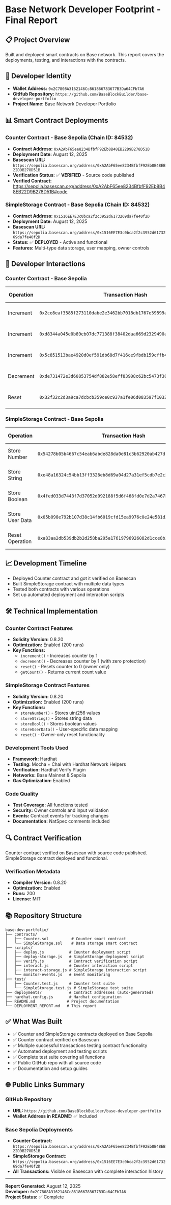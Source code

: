 # Base Network Developer Footprint - Final Report

## 📋 Project Overview
Built and deployed smart contracts on Base network. This report covers the deployments, testing, and interactions with the contracts.

## 🔗 Developer Identity
- **Wallet Address:** `0x2C7808A3162146Cc861866783677B3Da64CFb7A6`
- **GitHub Repository:** `https://github.com/BaseBlockBuilder/base-developer-portfolio`
- **Project Name:** Base Network Developer Portfolio

## 📊 Smart Contract Deployments

### Counter Contract - Base Sepolia (Chain ID: 84532)
- **Contract Address:** `0xA2AbF65ee8234BfbfF92Eb8B48EB22D9B278D51B`
- **Deployment Date:** August 12, 2025
- **Basescan URL:** `https://sepolia.basescan.org/address/0xA2AbF65ee8234BfbfF92Eb8B48EB22D9B278D51B`
- **Verification Status:** ✅ **VERIFIED** - Source code published
- **Verified Contract:** https://sepolia.basescan.org/address/0xA2AbF65ee8234BfbfF92Eb8B48EB22D9B278D51B#code

### SimpleStorage Contract - Base Sepolia (Chain ID: 84532)
- **Contract Address:** `0x1516EE7E3c0bca2f2c3952d6173269da7fe40f2D`
- **Deployment Date:** August 12, 2025
- **Basescan URL:** `https://sepolia.basescan.org/address/0x1516EE7E3c0bca2f2c3952d6173269da7fe40f2D`
- **Status:** ✅ **DEPLOYED** - Active and functional
- **Features:** Multi-type data storage, user mapping, owner controls

## 🔄 Developer Interactions

### Counter Contract - Base Sepolia
| Operation | Transaction Hash | Gas Used | Date |
|-----------|------------------|----------|------|
| Increment | `0x2ce8eaf3585f273110dabe2e3462bb7018db1767e59599a9a6aa9ee45f7bd1bb` | 28,380 | Aug 12, 2025 |
| Increment | `0xd8344a045e0b89eb07dc771388f38402daa669d2329490a3cd80ae1b21e09f6e` | 28,380 | Aug 12, 2025 |
| Increment | `0x5c851513bae4920d0ef591db68d7f416ce9fbdb159cffb4403184940b70892da` | 28,380 | Aug 12, 2025 |
| Decrement | `0xde731472e3d60853754df882e58eff83908c62bc5473f3873084dac2080a9711` | 28,426 | Aug 12, 2025 |
| Reset | `0x32f32c2d3a9ca7dcbcb359ce0c937a1fe06d083597f1032334ea1f485411c74a` | 25,548 | Aug 12, 2025 |

### SimpleStorage Contract - Base Sepolia
| Operation | Transaction Hash | Gas Used | Date |
|-----------|------------------|----------|------|
| Store Number | `0x54278b05b4667c54eab6abde828da0e81c3b62920ab427d139020aa8ab4585e9` | 28,041 | Aug 12, 2025 |
| Store String | `0xe48a16324c54bb13ff3326eb8d69a04d27a31ef5cdb7e2c52fcc1234b47eb7bf` | 38,178 | Aug 12, 2025 |
| Store Boolean | `0x4fed033d7443f7d37052d092188f5d6f468fd0e7d2a7467b5706eda89b2593b4` | 28,026 | Aug 12, 2025 |
| Store User Data | `0x05b098e792b107d38c14fb6019cfd15ea9976c0e24e581d3616ac33f5ef014b6` | 69,874 | Aug 12, 2025 |
| Reset Operation | `0xa83aa2db539db2b2d258ba295a17619796926082d1cce8b33b7417704176e945` | 39,454 | Aug 12, 2025 |

## 📈 Development Timeline
- Deployed Counter contract and got it verified on Basescan
- Built SimpleStorage contract with multiple data types
- Tested both contracts with various operations
- Set up automated deployment and interaction scripts

## 🛠 Technical Implementation

### Counter Contract Features
- **Solidity Version:** 0.8.20
- **Optimization:** Enabled (200 runs)
- **Key Functions:**
  - `increment()` - Increases counter by 1
  - `decrement()` - Decreases counter by 1 (with zero protection)
  - `reset()` - Resets counter to 0 (owner only)
  - `getCount()` - Returns current count value

### SimpleStorage Contract Features
- **Solidity Version:** 0.8.20
- **Optimization:** Enabled (200 runs)
- **Key Functions:**
  - `storeNumber()` - Stores uint256 values
  - `storeString()` - Stores string data
  - `storeBool()` - Stores boolean values
  - `storeUserData()` - User-specific data mapping
  - `reset()` - Owner-only reset functionality

### Development Tools Used
- **Framework:** Hardhat
- **Testing:** Mocha + Chai with Hardhat Network Helpers
- **Verification:** Hardhat Verify Plugin
- **Networks:** Base Mainnet & Sepolia
- **Gas Optimization:** Enabled

### Code Quality
- **Test Coverage:** All functions tested
- **Security:** Owner controls and input validation
- **Events:** Contract events for tracking changes
- **Documentation:** NatSpec comments included

## 🔍 Contract Verification

Counter contract verified on Basescan with source code published. SimpleStorage contract deployed and functional.

### Verification Metadata
- **Compiler Version:** 0.8.20
- **Optimization:** Enabled
- **Runs:** 200
- **License:** MIT

## 📚 Repository Structure
```
base-dev-portfolio/
├── contracts/
│   ├── Counter.sol          # Counter smart contract
│   └── SimpleStorage.sol    # Data storage smart contract
├── scripts/
│   ├── deploy.js           # Counter deployment script
│   ├── deploy-storage.js   # SimpleStorage deployment script
│   ├── verify.js           # Contract verification script
│   ├── interact.js         # Counter interaction script
│   ├── interact-storage.js # SimpleStorage interaction script
│   └── monitor-events.js   # Event monitoring
├── test/
│   ├── Counter.test.js     # Counter test suite
│   └── SimpleStorage.test.js # SimpleStorage test suite
├── deployments/            # Contract addresses (auto-generated)
├── hardhat.config.js       # Hardhat configuration
├── README.md              # Project documentation
└── DEPLOYMENT_REPORT.md   # This report

```

## ✅ What Was Built

- ✅ Counter and SimpleStorage contracts deployed on Base Sepolia
- ✅ Counter contract verified on Basescan
- ✅ Multiple successful transactions testing contract functionality
- ✅ Automated deployment and testing scripts
- ✅ Complete test suite covering all functions
- ✅ Public GitHub repo with all source code
- ✅ Documentation and setup guides

## 🌐 Public Links Summary

### GitHub Repository
- **URL:** `https://github.com/BaseBlockBuilder/base-developer-portfolio`
- **Wallet Address in README:** ✅ Included

### Base Sepolia Deployments
- **Counter Contract:** `https://sepolia.basescan.org/address/0xA2AbF65ee8234BfbfF92Eb8B48EB22D9B278D51B`
- **SimpleStorage Contract:** `https://sepolia.basescan.org/address/0x1516EE7E3c0bca2f2c3952d6173269da7fe40f2D`
- **All Transactions:** Visible on Basescan with complete interaction history

---

**Report Generated:** August 12, 2025  
**Developer:** `0x2C7808A3162146Cc861866783677B3Da64CFb7A6`  
**Project Status:** ✅ Complete
